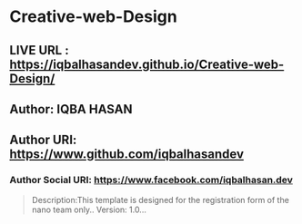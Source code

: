 # Creative-web-Design

## LIVE URL : https://iqbalhasandev.github.io/Creative-web-Design/

## Author: IQBA HASAN 

## Author URI: https://www.github.com/iqbalhasandev 
### Author Social URI: https://www.facebook.com/iqbalhasan.dev 

> Description:This template is designed for the registration form of the nano team only.. Version: 1.0...
